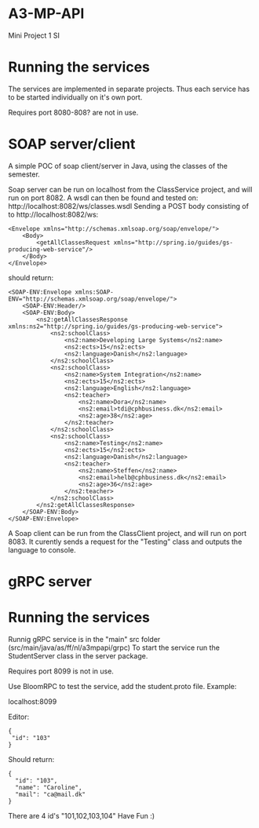 # A3-MP-API
Mini Project 1 SI

# Running the services
The services are implemented in separate projects.
Thus each service has to be started individually on it's own port.

Requires port 8080-808? are not in use.

# SOAP server/client
A simple POC of soap client/server in Java, using the classes of the semester.

Soap server can be run on localhost from the ClassService project, and will run on port 8082.
A wsdl can then be found and tested on: http://localhost:8082/ws/classes.wsdl
Sending a POST body consisting of to http://localhost:8082/ws:
```
<Envelope xmlns="http://schemas.xmlsoap.org/soap/envelope/">
    <Body>
        <getAllClassesRequest xmlns="http://spring.io/guides/gs-producing-web-service"/>
    </Body>
</Envelope>
``` 

should return:

```
<SOAP-ENV:Envelope xmlns:SOAP-ENV="http://schemas.xmlsoap.org/soap/envelope/">
    <SOAP-ENV:Header/>
    <SOAP-ENV:Body>
        <ns2:getAllClassesResponse xmlns:ns2="http://spring.io/guides/gs-producing-web-service">
            <ns2:schoolClass>
                <ns2:name>Developing Large Systems</ns2:name>
                <ns2:ects>15</ns2:ects>
                <ns2:language>Danish</ns2:language>
            </ns2:schoolClass>
            <ns2:schoolClass>
                <ns2:name>System Integration</ns2:name>
                <ns2:ects>15</ns2:ects>
                <ns2:language>English</ns2:language>
                <ns2:teacher>
                    <ns2:name>Dora</ns2:name>
                    <ns2:email>tdi@cphbusiness.dk</ns2:email>
                    <ns2:age>38</ns2:age>
                </ns2:teacher>
            </ns2:schoolClass>
            <ns2:schoolClass>
                <ns2:name>Testing</ns2:name>
                <ns2:ects>15</ns2:ects>
                <ns2:language>Danish</ns2:language>
                <ns2:teacher>
                    <ns2:name>Steffen</ns2:name>
                    <ns2:email>helb@cphbusiness.dk</ns2:email>
                    <ns2:age>36</ns2:age>
                </ns2:teacher>
            </ns2:schoolClass>
        </ns2:getAllClassesResponse>
    </SOAP-ENV:Body>
</SOAP-ENV:Envelope>
```


A Soap client can be run from the ClassClient project, and will run on port 8083.
It curently sends a request for the "Testing" class and outputs the language to console.

# gRPC server

# Running the services
Runnig gRPC service is in the "main" src folder (src/main/java/as/ff/nl/a3mpapi/grpc)
To start the service run the StudentServer class in the server package.

Requires port 8099 is not in use.

Use BloomRPC to test the service, add the student.proto file.
Example:

 localhost:8099
 
 Editor:
 
 ```
 {
  "id": "103"
}
```

Should return:

```
{
  "id": "103",
  "name": "Caroline",
  "mail": "ca@mail.dk"
}
```

There are 4 id's "101,102,103,104"
Have Fun :)


